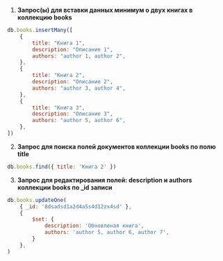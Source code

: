 1. **Запрос(ы) для вставки данных минимум о двух книгах в коллекцию books**
```js
db.books.insertMany([
    {
        title: "Книга 1",
        description: "Описание 1",
        authors: "author 1, author 2",
    },
    {
        title: "Книга 2",
        description: "Описание 2",
        authors: "author 3, author 4",
    },
    {
        title: "Книга 3",
        description: "Описание 3",
        authors: "author 5, author 6",
    },
])
```
2. **Запрос для поиска полей документов коллекции books по полю title**
```js
db.books.find({ title: 'Книга 2' })
```
3. **Запрос для редактирования полей: description и authors коллекции books по _id записи**
```js
db.books.updateOne(
    { _id: '8dsadsd1a2d4a5s4d12zx4sd' },
    {
        $set: {
            description: 'Обновленая книга',
            authors: 'author 5, author 6, author 7',
        }
    },
)
```

